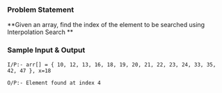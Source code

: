 ### Problem Statement

**Given an array, find the index of the element to be searched using Interpolation Search **

### Sample Input & Output

```
I/P:- arr[] = { 10, 12, 13, 16, 18, 19, 20, 21, 22, 23, 24, 33, 35, 42, 47 }, x=18

O/P:- Element found at index 4
```

